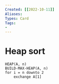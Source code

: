 ```yaml
---
Created: [[2022-10-11]]
Aliases: 
Types: Card
Tags: 
- 
---
```

# Heap sort
```Pseudocode
HEAP(A, n)
BUILD-MAX-HEAP(A, n)
for i = n downto 2
	exchange A[1]
```